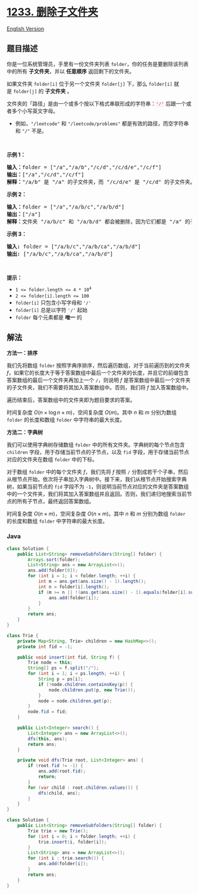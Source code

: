 # [1233. 删除子文件夹](https://leetcode.cn/problems/remove-sub-folders-from-the-filesystem)

[English Version](/solution/1200-1299/1233.Remove%20Sub-Folders%20from%20the%20Filesystem/README_EN.md)

## 题目描述

<p>你是一位系统管理员，手里有一份文件夹列表 <code>folder</code>，你的任务是要删除该列表中的所有 <strong>子文件夹</strong>，并以 <strong>任意顺序</strong> 返回剩下的文件夹。</p>

<p>如果文件夹&nbsp;<code>folder[i]</code>&nbsp;位于另一个文件夹&nbsp;<code>folder[j]</code>&nbsp;下，那么&nbsp;<code>folder[i]</code>&nbsp;就是&nbsp;<code>folder[j]</code>&nbsp;的 <strong>子文件夹</strong> 。</p>

<p>文件夹的「路径」是由一个或多个按以下格式串联形成的字符串：<font color="#c7254e"><font face="Menlo, Monaco, Consolas, Courier New, monospace"><span style="font-size:12.6px"><span style="background-color:#f9f2f4">'/'</span></span></font></font>&nbsp;后跟一个或者多个小写英文字母。</p>

<ul>
	<li>例如，<code>"/leetcode"</code>&nbsp;和&nbsp;<code>"/leetcode/problems"</code>&nbsp;都是有效的路径，而空字符串和&nbsp;<code>"/"</code>&nbsp;不是。</li>
</ul>

<p>&nbsp;</p>

<p><strong>示例 1：</strong></p>

<pre>
<strong>输入：</strong>folder = ["/a","/a/b","/c/d","/c/d/e","/c/f"]
<strong>输出：</strong>["/a","/c/d","/c/f"]
<strong>解释：</strong>"/a/b" 是 "/a" 的子文件夹，而 "/c/d/e" 是 "/c/d" 的子文件夹。
</pre>

<p><strong>示例 2：</strong></p>

<pre>
<strong>输入：</strong>folder = ["/a","/a/b/c","/a/b/d"]
<strong>输出：</strong>["/a"]
<strong>解释：</strong>文件夹 "/a/b/c" 和 "/a/b/d" 都会被删除，因为它们都是 "/a" 的子文件夹。
</pre>

<p><strong>示例 3：</strong></p>

<pre>
<strong>输入:</strong> folder = ["/a/b/c","/a/b/ca","/a/b/d"]
<strong>输出:</strong> ["/a/b/c","/a/b/ca","/a/b/d"]</pre>

<p>&nbsp;</p>

<p><strong>提示：</strong></p>

<ul>
	<li><code>1 &lt;= folder.length &lt;= 4 * 10<sup>4</sup></code></li>
	<li><code>2 &lt;= folder[i].length &lt;= 100</code></li>
	<li><code>folder[i]</code>&nbsp;只包含小写字母和 <code>'/'</code></li>
	<li><code>folder[i]</code>&nbsp;总是以字符 <code>'/'</code>&nbsp;起始</li>
	<li><code>folder</code>&nbsp;每个元素都是 <strong>唯一</strong> 的</li>
</ul>

## 解法

**方法一：排序**

我们先将数组 `folder` 按照字典序排序，然后遍历数组，对于当前遍历到的文件夹 $f$，如果它的长度大于等于答案数组中最后一个文件夹的长度，并且它的前缀包含答案数组的最后一个文件夹再加上一个 `/`，则说明 $f$ 是答案数组中最后一个文件夹的子文件夹，我们不需要将其加入答案数组中。否则，我们将 $f$ 加入答案数组中。

遍历结束后，答案数组中的文件夹即为题目要求的答案。

时间复杂度 $O(n \times \log n \times m)$，空间复杂度 $O(m)$。其中 $n$ 和 $m$ 分别为数组 `folder` 的长度和数组 `folder` 中字符串的最大长度。

**方法二：字典树**

我们可以使用字典树存储数组 `folder` 中的所有文件夹。字典树的每个节点包含 `children` 字段，用于存储当前节点的子节点，以及 `fid` 字段，用于存储当前节点对应的文件夹在数组 `folder` 中的下标。

对于数组 `folder` 中的每个文件夹 $f$，我们先将 $f$ 按照 `/` 分割成若干个子串，然后从根节点开始，依次将子串加入字典树中。接下来，我们从根节点开始搜索字典树，如果当前节点的 `fid` 字段不为 `-1`，则说明当前节点对应的文件夹是答案数组中的一个文件夹，我们将其加入答案数组并且返回。否则，我们递归地搜索当前节点的所有子节点，最终返回答案数组。

时间复杂度 $O(n \times m)$，空间复杂度 $O(n \times m)$。其中 $n$ 和 $m$ 分别为数组 `folder` 的长度和数组 `folder` 中字符串的最大长度。

### **Java**

```java
class Solution {
    public List<String> removeSubfolders(String[] folder) {
        Arrays.sort(folder);
        List<String> ans = new ArrayList<>();
        ans.add(folder[0]);
        for (int i = 1; i < folder.length; ++i) {
            int m = ans.get(ans.size() - 1).length();
            int n = folder[i].length();
            if (m >= n || !(ans.get(ans.size() - 1).equals(folder[i].substring(0, m)) && folder[i].charAt(m) == '/')) {
                ans.add(folder[i]);
            }
        }
        return ans;
    }
}
```

```java
class Trie {
    private Map<String, Trie> children = new HashMap<>();
    private int fid = -1;

    public void insert(int fid, String f) {
        Trie node = this;
        String[] ps = f.split("/");
        for (int i = 1; i < ps.length; ++i) {
            String p = ps[i];
            if (!node.children.containsKey(p)) {
                node.children.put(p, new Trie());
            }
            node = node.children.get(p);
        }
        node.fid = fid;
    }

    public List<Integer> search() {
        List<Integer> ans = new ArrayList<>();
        dfs(this, ans);
        return ans;
    }

    private void dfs(Trie root, List<Integer> ans) {
        if (root.fid != -1) {
            ans.add(root.fid);
            return;
        }
        for (var child : root.children.values()) {
            dfs(child, ans);
        }
    }
}

class Solution {
    public List<String> removeSubfolders(String[] folder) {
        Trie trie = new Trie();
        for (int i = 0; i < folder.length; ++i) {
            trie.insert(i, folder[i]);
        }
        List<String> ans = new ArrayList<>();
        for (int i : trie.search()) {
            ans.add(folder[i]);
        }
        return ans;
    }
}
```
